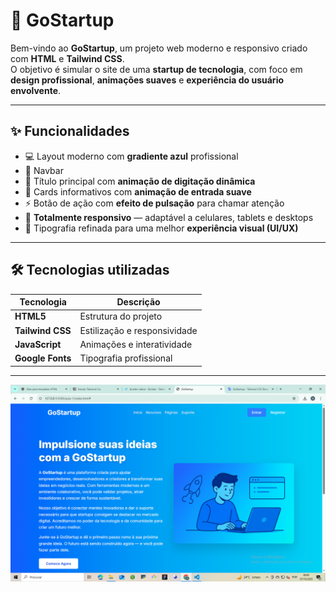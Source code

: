 # 🚀 GoStartup

Bem-vindo ao **GoStartup**, um projeto web moderno e responsivo criado com **HTML** e **Tailwind CSS**.  
O objetivo é simular o site de uma **startup de tecnologia**, com foco em **design profissional**, **animações suaves** e **experiência do usuário envolvente**.

---

## ✨ Funcionalidades

- 💻 Layout moderno com **gradiente azul** profissional  
- 🧭 Navbar   
- 📝 Título principal com **animação de digitação dinâmica**  
- 🧩 Cards informativos com **animação de entrada suave**  
- ⚡ Botão de ação com **efeito de pulsação** para chamar atenção  
- 📱 **Totalmente responsivo** — adaptável a celulares, tablets e desktops  
- 🎨 Tipografia refinada para uma melhor **experiência visual (UI/UX)**  

---

## 🛠️ Tecnologias utilizadas

| Tecnologia | Descrição |
|-------------|------------|
| **HTML5** | Estrutura do projeto |
| **Tailwind CSS** | Estilização e responsividade |
| **JavaScript** | Animações e interatividade |
| **Google Fonts** | Tipografia profissional |

---

![imagem](https://github.com/moisesvinicius404/gostartup/blob/main/img-gostartup.png)

